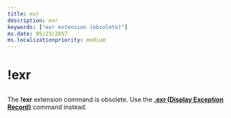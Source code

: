 ```yaml
---
title: exr
description: exr
keywords: ["exr extension (obsolete)"]
ms.date: 05/23/2017
ms.localizationpriority: medium
---
```


# !exr


## <span id="ddk__exr_dbg"></span><span id="DDK__EXR_DBG"></span>


The **!exr** extension command is obsolete. Use the [**.exr (Display Exception Record)**](-exr--display-exception-record-.md) command instead.

 

 





